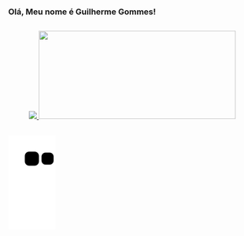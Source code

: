 ### Olá, Meu nome é Guilherme Gommes!
##
<div>
<div align="center">
  <a href="https://github.com/GuilhermeGommes">
  <img height="180em" src="https://github-readme-stats.vercel.app/api?username=GuilhermeGommes&show_icons=true&theme=radical&include_all_commits=true&count_private=true"/>
  <img width="400em" height="180em" src="https://github-readme-stats.vercel.app/api/top-langs/?username=GuilhermeGommes&layout=compact&langs_count=7&theme=radical"/>
</div>

##

  ![Snake animation](https://github.com/GuilhermeGommes/GuilhermeGommes/blob/output/github-contribution-grid-snake.svg)
